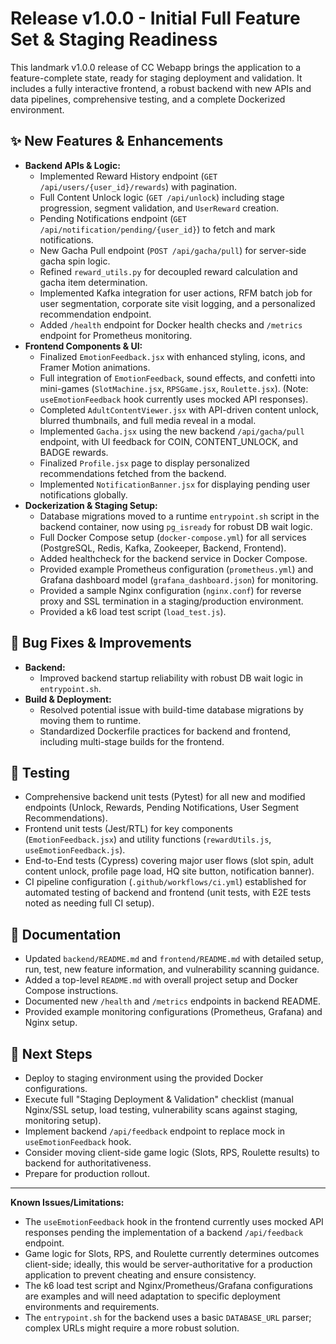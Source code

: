 # Release v1.0.0 - Initial Full Feature Set & Staging Readiness

This landmark v1.0.0 release of CC Webapp brings the application to a feature-complete state, ready for staging deployment and validation. It includes a fully interactive frontend, a robust backend with new APIs and data pipelines, comprehensive testing, and a complete Dockerized environment.

## ✨ New Features & Enhancements

*   **Backend APIs & Logic:**
    *   Implemented Reward History endpoint (`GET /api/users/{user_id}/rewards`) with pagination.
    *   Full Content Unlock logic (`GET /api/unlock`) including stage progression, segment validation, and `UserReward` creation.
    *   Pending Notifications endpoint (`GET /api/notification/pending/{user_id}`) to fetch and mark notifications.
    *   New Gacha Pull endpoint (`POST /api/gacha/pull`) for server-side gacha spin logic.
    *   Refined `reward_utils.py` for decoupled reward calculation and gacha item determination.
    *   Implemented Kafka integration for user actions, RFM batch job for user segmentation, corporate site visit logging, and a personalized recommendation endpoint.
    *   Added `/health` endpoint for Docker health checks and `/metrics` endpoint for Prometheus monitoring.
*   **Frontend Components & UI:**
    *   Finalized `EmotionFeedback.jsx` with enhanced styling, icons, and Framer Motion animations.
    *   Full integration of `EmotionFeedback`, sound effects, and confetti into mini-games (`SlotMachine.jsx`, `RPSGame.jsx`, `Roulette.jsx`). (Note: `useEmotionFeedback` hook currently uses mocked API responses).
    *   Completed `AdultContentViewer.jsx` with API-driven content unlock, blurred thumbnails, and full media reveal in a modal.
    *   Implemented `Gacha.jsx` using the new backend `/api/gacha/pull` endpoint, with UI feedback for COIN, CONTENT_UNLOCK, and BADGE rewards.
    *   Finalized `Profile.jsx` page to display personalized recommendations fetched from the backend.
    *   Implemented `NotificationBanner.jsx` for displaying pending user notifications globally.
*   **Dockerization & Staging Setup:**
    *   Database migrations moved to a runtime `entrypoint.sh` script in the backend container, now using `pg_isready` for robust DB wait logic.
    *   Full Docker Compose setup (`docker-compose.yml`) for all services (PostgreSQL, Redis, Kafka, Zookeeper, Backend, Frontend).
    *   Added healthcheck for the backend service in Docker Compose.
    *   Provided example Prometheus configuration (`prometheus.yml`) and Grafana dashboard model (`grafana_dashboard.json`) for monitoring.
    *   Provided a sample Nginx configuration (`nginx.conf`) for reverse proxy and SSL termination in a staging/production environment.
    *   Provided a k6 load test script (`load_test.js`).

## 🐛 Bug Fixes & Improvements

*   **Backend:**
    *   Improved backend startup reliability with robust DB wait logic in `entrypoint.sh`.
*   **Build & Deployment:**
    *   Resolved potential issue with build-time database migrations by moving them to runtime.
    *   Standardized Dockerfile practices for backend and frontend, including multi-stage builds for the frontend.

## 🧪 Testing
*   Comprehensive backend unit tests (Pytest) for all new and modified endpoints (Unlock, Rewards, Pending Notifications, User Segment Recommendations).
*   Frontend unit tests (Jest/RTL) for key components (`EmotionFeedback.jsx`) and utility functions (`rewardUtils.js`, `useEmotionFeedback.js`).
*   End-to-End tests (Cypress) covering major user flows (slot spin, adult content unlock, profile page load, HQ site button, notification banner).
*   CI pipeline configuration (`.github/workflows/ci.yml`) established for automated testing of backend and frontend (unit tests, with E2E tests noted as needing full CI setup).

## 📄 Documentation
*   Updated `backend/README.md` and `frontend/README.md` with detailed setup, run, test, new feature information, and vulnerability scanning guidance.
*   Added a top-level `README.md` with overall project setup and Docker Compose instructions.
*   Documented new `/health` and `/metrics` endpoints in backend README.
*   Provided example monitoring configurations (Prometheus, Grafana) and Nginx setup.

## 🚀 Next Steps
*   Deploy to staging environment using the provided Docker configurations.
*   Execute full "Staging Deployment & Validation" checklist (manual Nginx/SSL setup, load testing, vulnerability scans against staging, monitoring setup).
*   Implement backend `/api/feedback` endpoint to replace mock in `useEmotionFeedback` hook.
*   Consider moving client-side game logic (Slots, RPS, Roulette results) to backend for authoritativeness.
*   Prepare for production rollout.

---
**Known Issues/Limitations:**
*   The `useEmotionFeedback` hook in the frontend currently uses mocked API responses pending the implementation of a backend `/api/feedback` endpoint.
*   Game logic for Slots, RPS, and Roulette currently determines outcomes client-side; ideally, this would be server-authoritative for a production application to prevent cheating and ensure consistency.
*   The k6 load test script and Nginx/Prometheus/Grafana configurations are examples and will need adaptation to specific deployment environments and requirements.
*   The `entrypoint.sh` for the backend uses a basic `DATABASE_URL` parser; complex URLs might require a more robust solution.
